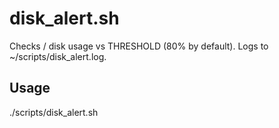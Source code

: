 # disk_alert.sh

Checks / disk usage vs THRESHOLD (80% by default). Logs to ~/scripts/disk_alert.log.

## Usage
./scripts/disk_alert.sh
